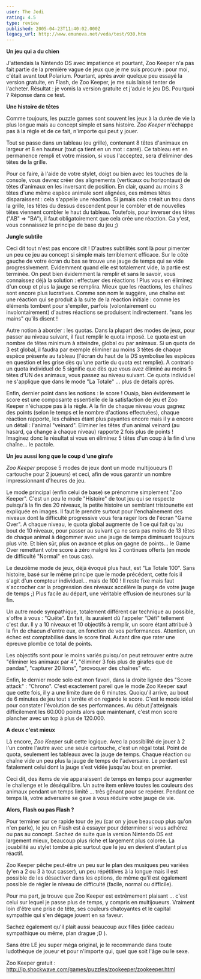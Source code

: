 ```yaml
---
user: The Jedi
rating: 4.5
type: review
published: 2005-04-23T11:40:02.000Z
legacy_url: http://www.emunova.net/veda/test/930.htm
---
```

**Un jeu qui a du chien**  

J'attendais la Nintendo DS avec impatience et pourtant, Zoo Keeper n'a pas fait partie de la première vague de jeux que je me suis procuré : pour moi, c'était avant tout Polarium. Pourtant, après avoir quelque peu essayé la version gratuite, en Flash, de Zoo Keeper, je me suis laissé tenter de l'acheter. Résultat : je vomis la version gratuite et j'adule le jeu DS. Pourquoi ? Réponse dans ce test.  

  

  

**Une histoire de têtes**  

Comme toujours, les puzzle games sont souvent les jeux à la durée de vie la plus longue mais au concept simple et sans histoire. _Zoo Keeper_ n'échappe pas à la règle et de ce fait, n'importe qui peut y jouer.  

Tout se passe dans un tableau (ou grille), contenant 8 têtes d'animaux en largeur et 8 en hauteur (tout ça tient en un mot : carré). Ce tableau est en permanence rempli et votre mission, si vous l'acceptez, sera d'éliminer des têtes de la grille.  

Pour ce faire, à l'aide de votre stylet, doigt ou bien avec les touches de la console, vous devrez créer des alignements (verticaux ou horizontaux) de têtes d'animaux en les inversant de position. En clair, quand au moins 3 têtes d'une même espèce animale sont alignées, ces mêmes têtes disparaissent : cela s'appelle une réaction. Si jamais cela créait un trou dans la grille, les têtes du dessus descendent pour le combler et de nouvelles têtes viennent combler le haut du tableau. Toutefois, pour inverser des têtes ("AB" =\> "BA"), il faut obligatoirement que cela crée une réaction. Ca y'est, vous connaissez le principe de base du jeu ;)  

  

  

**Jungle subtile**  

Ceci dit tout n'est pas encore dit ! D'autres subtilités sont là pour pimenter un peu ce jeu au concept si simple mais terriblement efficace. Sur le côté gauche de votre écran du bas se trouve une jauge de temps qui se vide progressivement. Evidemment quand elle est totalement vide, la partie est terminée. On peut bien évidemment la remplir et sans le savoir, vous connaissez déjà la solution : effectuer des réactions ! Plus vous en éliminez d'un coup et plus la jauge se remplira. Mieux que les réactions, les chaînes sont encore plus lucratives. Comme son nom le suggère, une chaîne est une réaction qui se produit à la suite de la réaction initiale : comme les éléments tombent pour s'empiler, parfois (volontairement ou involontairement) d'autres réactions se produisent indirectement. "sans les mains" qu'ils disent !  

  

Autre notion à aborder : les quotas. Dans la plupart des modes de jeux, pour passer au niveau suivant, il faut remplir le quota imposé. Le quota est un nombre de têtes minimum à atteindre, global ou par animaux. Si un quota de 3 est global, il faudra par exemple éliminer au moins 3 têtes de chaque espèce présente au tableau (l'écran du haut de la DS symbolise les espèces en question et les grise dès qu'une partie du quota est remplie). A contrario un quota individuel de 5 signifie que dès que vous avez éliminé au moins 5 têtes d'UN des animaux, vous passez au niveau suivant. Ce quota individuel ne s'applique que dans le mode "La Totale" ... plus de détails après.  

  

Enfin, dernier point dans les notions : le score ! Ouaip, bien évidemment le score est une composante essentielle de la satisfaction de jeu et Zoo Keeper n'échappe pas à la règle. A la fin de chaque niveau vous gagnez des points (selon le temps et le nombre d'actions effectuées), chaque réaction rapporte, les chaînes étant plus payantes encore mais il y a encore un détail : l'animal "veinard". Eliminer les têtes d'un animal veinard (au hasard, ça change à chaque niveau) rapporte 2 fois plus de points ! Imaginez donc le résultat si vous en éliminez 5 têtes d'un coup à la fin d'une chaîne... le pactole.  

  

  

**Un jeu aussi long que le coup d'une girafe**  

_Zoo Keeper_ propose 5 modes de jeux dont un mode multijoueurs (1 cartouche pour 2 joueurs) et ceci, afin de vous garantir un nombre impressionnant d'heures de jeu.  

Le mode principal (enfin celui de base) se prénomme simplement "Zoo Keeper". C'est un peu le mode "Histoire" de tout jeu qui se respecte puisqu'à la fin des 20 niveaux, la petite histoire un semblant tristounette est expliquée en images. Il faut le prendre surtout pour l'enchaînement des niveaux dont la difficulté progressive vous fera rager lors de l'écran "Game Over". A chaque niveau, le quota global augmente de 1 ce qui fait qu'au bout de 10 niveaux, pour passer au suivant ça ne sera pas moins de 13 têtes de chaque animal à dégommer avec une jauge de temps diminuant toujours plus vite. Et bien sûr, plus on avance et plus on gagne de points... le Game Over remettant votre score à zéro malgré les 2 continues offerts (en mode de difficulté "Normal" en tous cas).  

  

Le deuxième mode de jeux, déjà évoqué plus haut, est "La Totale 100". Sans histoire, basé sur le même principe que le mode précédent, cette fois il s'agit d'un compteur individuel... mais de 100 ! Il reste fixe mais faut s'accrocher car la progression des niveaux accélère la purge de votre jauge de temps ;) Plus facile au départ, une véritable effusion de neurones sur la fin.  

  

Un autre mode sympathique, totalement différent car technique au possible, s'offre à vous : "Quête". En fait, ils auraient dû l'appeler "Défi" tellement c'est dur. Il y a 10 niveaux et 10 objectifs à remplir, un score étant attribué à la fin de chacun d'entre eux, en fonction de vos performances. Attention, un échec est comptabilisé dans le score final. Autant dire que rater une épreuve plombe ce total de points.  

Les objectifs sont pour le moins variés puisqu'on peut retrouver entre autre "éliminer les animaux par 4", "éliminer 3 fois plus de girafes que de pandas", "capturer 20 lions", "provoquer des chaînes" etc.  

  

Enfin, le dernier mode solo est mon favori, dans la droite lignée des "Score attack" : "Chrono". C'est exactement pareil que le mode Zoo Keeper sauf que cette fois, il y a une limite dure de 6 minutes. Quoiqu'il arrive, au bout de 6 minutes de jeu tout s'arrête et on regarde le score. C'est le mode idéal pour constater l'évolution de ses performances. Au début j'atteignais difficilement les 60.000 points alors que maintenant, c'est mon score plancher avec un top à plus de 120.000\.  

  

  

**A deux c'est mieux**  

Là encore, _Zoo Keeper_ suit cette logique. Avec la possibilité de jouer à 2 l'un contre l'autre avec une seule cartouche, c'est un régal total. Point de quota, seulement les tableaux avec la jauge de temps. Chaque réaction ou chaîne vide un peu plus la jauge de temps de l'adversaire. Le perdant est fatalement celui dont la jauge s'est vidée jusqu'au bout en premier.  

Ceci dit, des items de vie apparaissent de temps en temps pour augmenter le challenge et le déséquilibre. Un autre item enlève toutes les couleurs des animaux pendant un temps limité ... très gênant pour se repérer. Pendant ce temps là, votre adversaire se gave à vous réduire votre jauge de vie.  

  

  

**Alors, Flash ou pas Flash ?**  

Pour terminer sur ce rapide tour de jeu (car on y joue beaucoup plus qu'on n'en parle), le jeu en Flash est à essayer pour déterminer si vous adhérez ou pas au concept. Sachez de suite que la version Nintendo DS est largement mieux, beaucoup plus riche et largement plus colorée. La jouabilité au stylet tombe à pic surtout que le jeu en devient d'autant plus réactif.  

  

Zoo Keeper pêche peut-être un peu sur le plan des musiques peu variées (y'en a 2 ou 3 à tout casser), un peu répétitives à la longue mais il est possible de les désactiver dans les options, de même qu'il est également possible de régler le niveau de difficulté (facile, normal ou difficile).  

  

Pour ma part, je trouve que Zoo Keeper est extrêmement plaisant ... c'est celui sur lequel je passe plus de temps, y compris en multijoueurs. Vraiment loin d'être une prise de tête, ses couleurs chatoyantes et le capital sympathie qui s'en dégage jouent en sa faveur.  

Sachez également qu'il plaît aussi beaucoup aux filles (idée cadeau sympathique ou même, plan drague ;D ).  

  

Sans être LE jeu super méga original, je le recommande dans toute ludothèque de joueur et pour n'importe qui, quel que soit l'âge ou le sexe.  

  

Zoo Keeper gratuit : http://jp.shockwave.com/games/puzzles/zookeeper/zookeeper.html